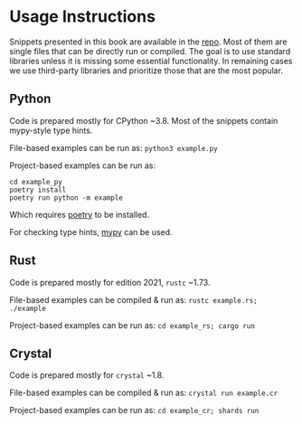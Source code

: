 # Usage Instructions

Snippets presented in this book are available in the [repo](https://github.com/gergelyk/prog-lang-usability). Most of them are single files that can be directly run or compiled. The goal is to use standard libraries unless it is missing some essential functionality. In remaining cases we use third-party libraries and prioritize those that are the most popular.

## Python

Code is prepared mostly for CPython ~3.8. Most of the snippets contain mypy-style type hints.

File-based examples can be run as: `python3 example.py`

Project-based examples can be run as:

```
cd example_py
poetry install
poetry run python -m example
```

Which requires [poetry](https://python-poetry.org/) to be installed.

For checking type hints, [mypy](https://mypy.readthedocs.io/en/stable/index.html#) can be used.

## Rust

Code is prepared mostly for edition 2021, `rustc` ~1.73.

File-based examples can be compiled & run as: `rustc example.rs; ./example`

Project-based examples can be run as: `cd example_rs; cargo run`

## Crystal

Code is prepared mostly for `crystal` ~1.8.

File-based examples can be compiled & run as: `crystal run example.cr`

Project-based examples can be run as: `cd example_cr; shards run`
